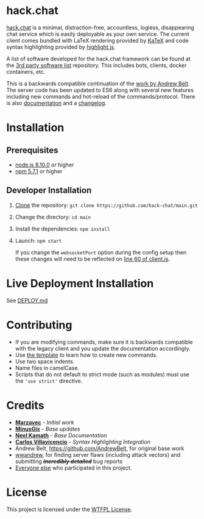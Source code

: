 # hack.chat

[hack.chat](https://hack.chat/) is a minimal, distraction-free, accountless, logless, disappearing chat service which is easily deployable as your own service. The current client comes bundled with LaTeX rendering provided by [KaTeX](https://github.com/Khan/KaTeX) and code syntax highlighting provided by [highlight.js](https://github.com/isagalaev/highlight.js).

A list of software developed for the hack.chat framework can be found at the [3rd party software list](https://github.com/hack-chat/3rd-party-software-list) repository. This includes bots, clients, docker containers, etc.

This is a backwards compatible continuation of the [work by Andrew Belt](https://github.com/AndrewBelt/hack.chat). The server code has been updated to ES6 along with several new features including new commands and hot-reload of the commands/protocol. There is also [documentation](documentation/DOCUMENTATION.md) and a [changelog](CHANGELOG.md).

# Installation

## Prerequisites

- [node.js 8.10.0](https://nodejs.org/en/download/package-manager/#windows) or higher
- [npm 5.7.1](https://nodejs.org/en/download/package-manager/#windows) or higher

## Developer Installation

1. [Clone](https://help.github.com/articles/cloning-a-repository/) the repository: `git clone https://github.com/hack-chat/main.git`
1. Change the directory: `cd main`
1. Install the dependencies: `npm install`
1. Launch: `npm start`

    If you change the `websocketPort` option during the config setup then these changes will need to be reflected on [line 60 of client.js](https://github.com/hack-chat/main/blob/master/client/client.js#L60).

# Live Deployment Installation

See [DEPLOY.md](documentation/DEPLOY.md)

# Contributing

- If you are modifying commands, make sure it is backwards compatible with the legacy client and you update the documentation accordingly.
- Use [the template](documentation/templateCommand.js) to learn how to create new commands.
- Use two space indents.
- Name files in camelCase.
- Scripts that do not default to strict mode (such as modules) must use the `'use strict'` directive.

# Credits

* [**Marzavec**](https://github.com/marzavec) - *Initial work*
* [**MinusGix**](https://github.com/MinusGix) - *Base updates*
* [**Neel Kamath**](https://github.com/neelkamath) - *Base Documentation*
* [**Carlos Villavicencio**](https://github.com/po5i) - *Syntax Highlighting Integration*
* Andrew Belt, https://github.com/AndrewBelt, for original base work
* [wwandrew](https://github.com/wwandrew), for finding server flaws (including attack vectors) and submitting ~~___incredibly detailed___~~ bug reports
* [Everyone else](https://github.com/hack-chat/main/graphs/contributors) who participated in this project.

# License

This project is licensed under the [WTFPL License](LICENSE).
